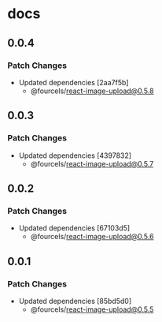 # docs

## 0.0.4

### Patch Changes

- Updated dependencies [2aa7f5b]
  - @fourcels/react-image-upload@0.5.8

## 0.0.3

### Patch Changes

- Updated dependencies [4397832]
  - @fourcels/react-image-upload@0.5.7

## 0.0.2

### Patch Changes

- Updated dependencies [67103d5]
  - @fourcels/react-image-upload@0.5.6

## 0.0.1

### Patch Changes

- Updated dependencies [85bd5d0]
  - @fourcels/react-image-upload@0.5.5
